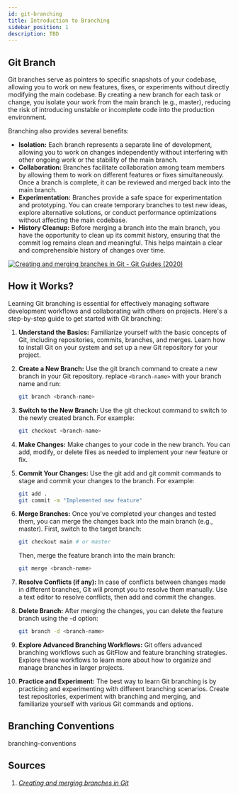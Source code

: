 ```yaml
---
id: git-branching
title: Introduction to Branching
sidebar_position: 1
description: TBD
---
```


## Git Branch

Git branches serve as pointers to specific snapshots of your codebase, allowing you to work on new features, fixes, or experiments without directly modifying the main codebase. By creating a new branch for each task or change, you isolate your work from the main branch (e.g., master), reducing the risk of introducing unstable or incomplete code into the production environment.

Branching also provides several benefits:

- **Isolation:** Each branch represents a separate line of development, allowing you to work on changes independently without interfering with other ongoing work or the stability of the main branch.
- **Collaboration:** Branches facilitate collaboration among team members by allowing them to work on different features or fixes simultaneously. Once a branch is complete, it can be reviewed and merged back into the main branch.
- **Experimentation:** Branches provide a safe space for experimentation and prototyping. You can create temporary branches to test new ideas, explore alternative solutions, or conduct performance optimizations without affecting the main codebase.
- **History Cleanup:** Before merging a branch into the main branch, you have the opportunity to clean up its commit history, ensuring that the commit log remains clean and meaningful. This helps maintain a clear and comprehensible history of changes over time.

[![Creating and merging branches in Git - Git Guides (2020)](https://img.youtube.com/vi/S2TUommS3O0/0.jpg)](https://www.youtube.com/watch?v=S2TUommS3O0)

## How it Works?

Learning Git branching is essential for effectively managing software development workflows and collaborating with others on projects. Here's a step-by-step guide to get started with Git branching:

1. **Understand the Basics:** Familiarize yourself with the basic concepts of Git, including repositories, commits, branches, and merges. Learn how to install Git on your system and set up a new Git repository for your project.
2. **Create a New Branch:** Use the git branch command to create a new branch in your Git repository. replace `<branch-name>`  with your branch name and run:

    ```bash
    git branch <branch-name>
    ```

3. **Switch to the New Branch:** Use the git checkout command to switch to the newly created branch. For example:

    ```bash
    git checkout <branch-name>
    ```

4. **Make Changes:** Make changes to your code in the new branch. You can add, modify, or delete files as needed to implement your new feature or fix.

5. **Commit Your Changes:** Use the git add and git commit commands to stage and commit your changes to the branch. For example:

    ```bash
    git add .
    git commit -m "Implemented new feature"
    ```

6. **Merge Branches:** Once you've completed your changes and tested them, you can merge the changes back into the main branch (e.g., master). First, switch to the target branch:

    ```bash
    git checkout main # or master
    ```

    Then, merge the feature branch into the main branch:

    ```bash
    git merge <branch-name>
    ```

7. **Resolve Conflicts (if any):** In case of conflicts between changes made in different branches, Git will prompt you to resolve them manually. Use a text editor to resolve conflicts, then add and commit the changes.
8. **Delete Branch:** After merging the changes, you can delete the feature branch using the -d option:

    ```bash
    git branch -d <branch-name>
    ```

9. **Explore Advanced Branching Workflows:** Git offers advanced branching workflows such as GitFlow and feature branching strategies. Explore these workflows to learn more about how to organize and manage branches in larger projects.
10. **Practice and Experiment:** The best way to learn Git branching is by practicing and experimenting with different branching scenarios. Create test repositories, experiment with branching and merging, and familiarize yourself with various Git commands and options.

## Branching Conventions

branching-conventions


## Sources

1. <cite>[Creating and merging branches in Git][1]</cite>

[1]: https://www.atlassian.com/git/tutorials/using-branches